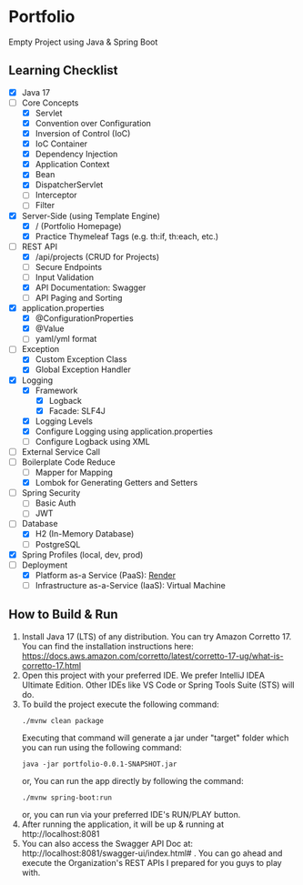 # Portfolio
Empty Project using Java & Spring Boot

## Learning Checklist
- [x] Java 17
- [ ] Core Concepts
    - [x] Servlet
    - [x] Convention over Configuration
    - [x] Inversion of Control (IoC)
    - [x] IoC Container
    - [x] Dependency Injection
    - [x] Application Context
    - [x] Bean
    - [x] DispatcherServlet
    - [ ] Interceptor
    - [ ] Filter
- [x] Server-Side (using Template Engine)
    - [x] / (Portfolio Homepage)
    - [x] Practice Thymeleaf Tags (e.g. th:if, th:each, etc.)
- [ ] REST API
    - [X] /api/projects (CRUD for Projects)
    - [ ] Secure Endpoints
    - [ ] Input Validation
    - [x] API Documentation: Swagger
    - [ ] API Paging and Sorting
- [x] application.properties
    - [x] @ConfigurationProperties
    - [x] @Value
    - [ ] yaml/yml format
- [ ] Exception
    - [x] Custom Exception Class
    - [x] Global Exception Handler
- [x] Logging
    - [x] Framework
        - [x] Logback
        - [x] Facade: SLF4J
    - [x] Logging Levels
    - [x] Configure Logging using application.properties
    - [ ] Configure Logback using XML
- [ ] External Service Call
- [ ] Boilerplate Code Reduce
    - [ ] Mapper for Mapping
    - [x] Lombok for Generating Getters and Setters
- [ ] Spring Security
    - [ ] Basic Auth
    - [ ] JWT
- [ ] Database
    - [x] H2 (In-Memory Database)
    - [ ] PostgreSQL
- [x] Spring Profiles (local, dev, prod)
- [ ] Deployment
    - [x] Platform as-a Service (PaaS): [Render](https://portfolio-6nv7.onrender.com/)
    - [ ] Infrastructure as-a-Service (IaaS): Virtual Machine

## How to Build & Run
1. Install Java 17 (LTS) of any distribution. You can try Amazon Corretto 17. You can find the installation instructions here: https://docs.aws.amazon.com/corretto/latest/corretto-17-ug/what-is-corretto-17.html
2. Open this project with your preferred IDE. We prefer IntelliJ IDEA Ultimate Edition. Other IDEs like VS Code or Spring Tools Suite (STS) will do.
3. To build the project execute the following command:
    ```
    ./mvnw clean package
    ```
   Executing that command will generate a jar under "target" folder which you can run using the following command:
    ```
    java -jar portfolio-0.0.1-SNAPSHOT.jar
    ```
   or, You can run the app directly by following the command:
    ```
    ./mvnw spring-boot:run
    ```
   or, you can run via your preferred IDE's RUN/PLAY button.
4. After running the application, it will be up & running at http://localhost:8081
5. You can also access the Swagger API Doc at: http://localhost:8081/swagger-ui/index.html# . You can go ahead and execute the Organization's REST APIs I prepared for you guys to play with.
